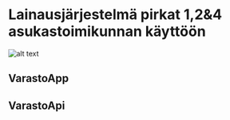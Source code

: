 # Lainausjärjestelmä pirkat 1,2&4 asukastoimikunnan käyttöön 
 
![alt text](https://www.dropbox.com/s/lmskq84lbnp5xhi/Screenshot%202018-03-28%2019.19.53.png?raw=1)
## VarastoApp

## VarastoApi

